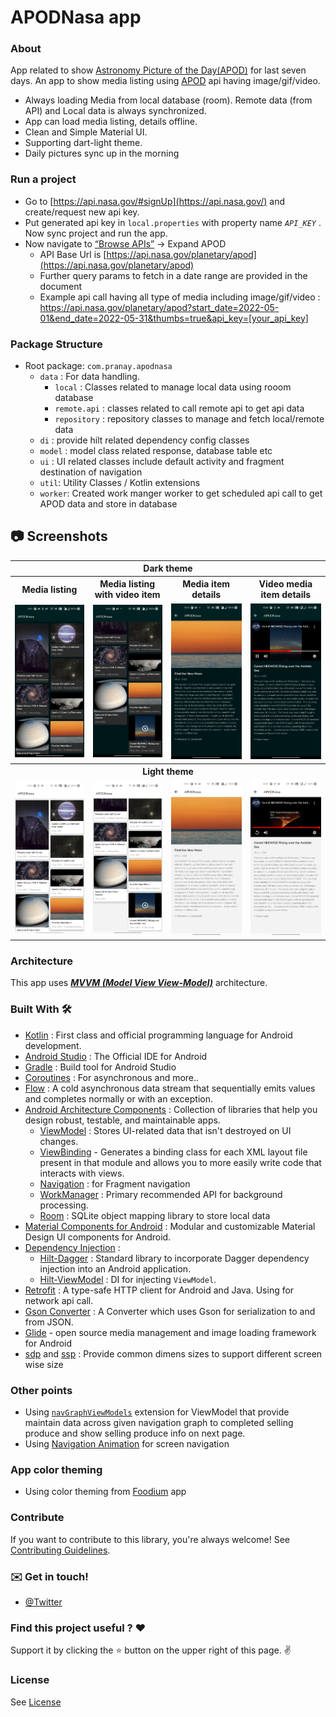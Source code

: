 # APODNasa app

### About

App related to show [Astronomy Picture of the Day(APOD)](http://apod.nasa.gov/apod/astropix.html)
for last seven days. An app to show media listing using [APOD](https://api.nasa.gov/) api having
image/gif/video.

* Always loading Media from local database (room). Remote data (from API) and Local data is always
  synchronized.
* App can load media listing, details offline.
* Clean and Simple Material UI.
* Supporting dart-light theme.
* Daily pictures sync up in the morning

### Run a project

- Go to [https://api.nasa.gov/#signUp](https://api.nasa.gov/) and create/request new api key.
- Put generated api key in `local.properties` with property name *`API_KEY`* . Now sync project and
  run the app.
- Now navigate to [“Browse APIs”](https://api.nasa.gov/#browseAPI) → Expand APOD
  - API Base Url is [https://api.nasa.gov/planetary/apod](https://api.nasa.gov/planetary/apod)
  - Further query params to fetch in a date range are provided in the document
  - Example api call having all type of media including
    image/gif/video : https://api.nasa.gov/planetary/apod?start_date=2022-05-01&end_date=2022-05-31&thumbs=true&api_key=[your_api_key]

### Package Structure

* Root package: `com.pranay.apodnasa`
  * `data` : For data handling.
    * `local` : Classes related to manage local data using rooom database
    * `remote.api` : classes related to call remote api to get api data
    * `repository` : repository classes to manage and fetch local/remote data
  * `di` : provide hilt related dependency config classes
  * `model` : model class related response, database table etc
  * `ui` : UI related classes include default activity and fragment destination of navigation
  * `util`: Utility Classes / Kotlin extensions
  * `worker`: Created work manger worker to get scheduled api call to get APOD data and store in
    database

## 📷 Screenshots

<table style="width:100%">
  <tr>
    <th colspan="4">Dark theme</th>
  </tr>
  <tr>
    <th>Media listing</th>
    <th>Media listing with video item</th>
    <th>Media item details</th>
    <th>Video media item details</th>
  </tr>
  <tr>
    <td><img src = "images/APODNasa_dark_first.png" width=240/></td> 
    <td><img src = "images/APODNasa_dark_second.png" width=240/></td>
    <td><img src = "images/APODNasa_dark_third.png" width=240/></td> 
    <td><img src = "images/APODNasa_dark_four.png" width=240/></td> 
  </tr>
  <tr>
    <th colspan="4">Light theme</th>
  </tr>
  <tr>
    <td><img src = "images/APODNasa_light_first.png" width=240/></td> 
    <td><img src = "images/APODNasa_light_second.png" width=240/></td>
    <td><img src = "images/APODNasa_light_third.png" width=240/></td> 
    <td><img src = "images/APODNasa_light_four.png" width=240/></td> 
  </tr>
</table>

### Architecture

This app uses [***MVVM (Model View
View-Model)***](https://developer.android.com/jetpack/docs/guide#recommended-app-arch) architecture.

### Built With 🛠

- [Kotlin](https://kotlinlang.org/) : First class and official programming language for Android
  development.
- [Android Studio](https://developer.android.com/studio/index.html) : The Official IDE for Android
- [Gradle](https://gradle.org/) : Build tool for Android Studio
- [Coroutines](https://kotlinlang.org/docs/reference/coroutines-overview.html) : For asynchronous
  and more..
- [Flow](https://kotlin.github.io/kotlinx.coroutines/kotlinx-coroutines-core/kotlinx.coroutines.flow/-flow/) :
  A cold asynchronous data stream that sequentially emits values and completes normally or with an
  exception.
- [Android Architecture Components](https://developer.android.com/topic/libraries/architecture) :
  Collection of libraries that help you design robust, testable, and maintainable apps.
  - [ViewModel](https://developer.android.com/topic/libraries/architecture/viewmodel) : Stores
    UI-related data that isn't destroyed on UI changes.
  - [ViewBinding](https://developer.android.com/topic/libraries/view-binding) - Generates a binding
    class for each XML layout file present in that module and allows you to more easily write code
    that interacts with views.
  - [Navigation](https://developer.android.com/guide/navigation) : for Fragment navigation
  - [WorkManager](https://developer.android.com/topic/libraries/architecture/workmanager) : Primary
    recommended API for background processing.
  - [Room](https://developer.android.com/training/data-storage/room) : SQLite object mapping library
    to store local data
- [Material Components for Android](https://github.com/material-components/material-components-android) :
  Modular and customizable Material Design UI components for Android.
- [Dependency Injection](https://developer.android.com/training/dependency-injection) :
  - [Hilt-Dagger](https://dagger.dev/hilt/) : Standard library to incorporate Dagger dependency
    injection into an Android application.
  - [Hilt-ViewModel](https://developer.android.com/training/dependency-injection/hilt-jetpack) : DI
    for injecting `ViewModel`.
- [Retrofit](https://square.github.io/retrofit/) : A type-safe HTTP client for Android and Java.
  Using for network api call.
- [Gson Converter](https://github.com/square/retrofit/tree/master/retrofit-converters/gson) : A
  Converter which uses Gson for serialization to and from JSON.
- [Glide](https://github.com/bumptech/glide) - open source media management and image loading
  framework for Android
- [sdp](https://github.com/intuit/sdp) and [ssp](https://github.com/intuit/ssp) : Provide common
  dimens sizes to support different screen wise size

### Other points

- Using [`navGraphViewModels`](https://developer.android.com/guide/navigation/navigation-programmatic#share_ui-related_data_between_destinations_with_viewmodel)
extension for ViewModel that provide maintain data across given navigation graph to completed
selling produce and show selling produce info on next page.
- Using [Navigation Animation](https://developer.android.com/guide/navigation/navigation-animate-transitions)
for screen navigation

### App color theming 
- Using color theming from [Foodium](https://github.com/PatilShreyas/Foodium) app

### Contribute

If you want to contribute to this library, you're always welcome!
See [Contributing Guidelines](CONTRIBUTING.md).

### :envelope: Get in touch!

* [@Twitter](https://twitter.com/pranatpatel_)

### Find this project useful ? ❤️

Support it by clicking the ⭐️ button on the upper right of this page. ✌️

### License

See [License](https://github.com/pranaypatel512/APODNasa/blob/master/LICENSE)

